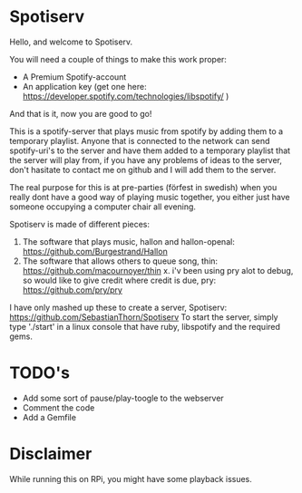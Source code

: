 Spotiserv
=========

Hello, and welcome to Spotiserv.

You will need a couple of things to make this work proper:
  * A Premium Spotify-account
  * An application key (get one here: https://developer.spotify.com/technologies/libspotify/ )

And that is it, now you are good to go!

This is a spotify-server that plays music from spotify by adding them to a temporary playlist.
Anyone that is connected to the network can send spotify-uri's to the server and have them added
to a temporary playlist that the server will play from, if you have any problems of ideas to the
server, don't hasitate to contact me on github and I will add them to the server.

The real purpose for this is at pre-parties (förfest in swedish) when you really dont have a good
way of playing music together, you either just have someone occupying a computer chair all evening.

Spotiserv is made of different pieces:
1. The software that plays music, hallon and hallon-openal: https://github.com/Burgestrand/Hallon
2. The software that allows others to queue song, thin: https://github.com/macournoyer/thin
x. i'v been using pry alot to debug, so would like to give credit where credit is due, pry: https://github.com/pry/pry

I have only mashed up these to create a server, Spotiserv: https://github.com/SebastianThorn/Spotiserv
To start the server, simply type './start' in a linux console that have ruby, libspotify and the required gems.

TODO's
======
  * Add some sort of pause/play-toogle to the webserver
  * Comment the code
  * Add a Gemfile

Disclaimer
==========
While running this on RPi, you might have some playback issues.
